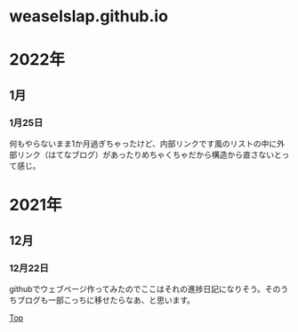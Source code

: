 # weaselslap.github.io
# 2022年
## 1月
### 1月25日
何もやらないまま1か月過ぎちゃったけど、内部リンクです風のリストの中に外部リンク（はてなブログ）があったりめちゃくちゃだから構造から直さないとって感じ。
# 2021年
## 12月
### 12月22日
githubでウェブページ作ってみたのでここはそれの進捗日記になりそう。そのうちブログも一部こっちに移せたらなあ、と思います。

[Top](index.md)
